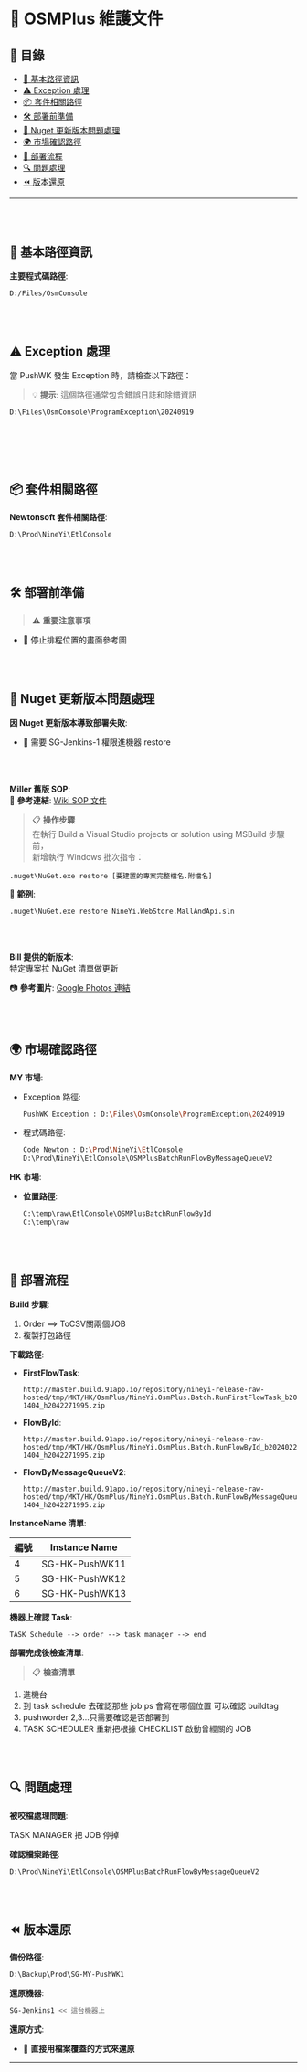 # 🚀 OSMPlus 維護文件

## 📖 目錄

  - [📁 基本路徑資訊](#-基本路徑資訊)
  - [⚠️ Exception 處理](#️-exception-處理)
  - [📦 套件相關路徑](#-套件相關路徑)
  - [🛠️ 部署前準備](#️-部署前準備)
  - [🔧 Nuget 更新版本問題處理](#-nuget-更新版本問題處理)
  - [🌍 市場確認路徑](#-市場確認路徑)
  - [🚀 部署流程](#-部署流程)
  - [🔍 問題處理](#-問題處理)
  - [⏪ 版本還原](#-版本還原)

---


<br>
<br>

## 📁 基本路徑資訊

**主要程式碼路徑**:
```bash
D:/Files/OsmConsole
```

<br>
<br>

## ⚠️ Exception 處理

當 PushWK 發生 Exception 時，請檢查以下路徑：

> 💡 **提示**: 這個路徑通常包含錯誤日誌和除錯資訊

```bash
D:\Files\OsmConsole\ProgramException\20240919
```

<br>
<br>

<br>
<br>

## 📦 套件相關路徑

**Newtonsoft 套件相關路徑**:
```bash
D:\Prod\NineYi\EtlConsole
```

<br>
<br>

## 🛠️ 部署前準備

> ⚠️ **重要注意事項**

- 📸 停止排程位置的畫面參考圖


<br>
<br>

## 🔧 Nuget 更新版本問題處理

**因 Nuget 更新版本導致部署失敗**:
- 🔑 需要 SG-Jenkins-1 權限進機器 restore

<br>
<br>

**Miller 舊版 SOP**:  
🔗 **參考連結**: [Wiki SOP 文件](https://wiki.91app.com/pages/viewpage.action?pageId=54716023)

> 📋 **操作步驟**  
> 在執行 Build a Visual Studio projects or solution using MSBuild 步驟前，  
> 新增執行 Windows 批次指令：

```batch
.nuget\NuGet.exe restore [要建置的專案完整檔名.附檔名]
```

📝 **範例**:
```batch
.nuget\NuGet.exe restore NineYi.WebStore.MallAndApi.sln
```

<br>
<br>

**Bill 提供的新版本**:  
特定專案拉 NuGet 清單做更新

📷 **參考圖片**: [Google Photos 連結](https://photos.google.com/share/AF1QipNHwUtUCJoAIgibPa4JsEcfa-0Pb8IsKJEFAmf_3eMQrwDCoQc02dOBdOtC4ASU7w/photo/AF1QipMkHJLR0D3gACG50UODzp1lLqLsfKaeF3eKbfF6?key=bjdPbkZtYncyNHByc3cwS010MmVnQ2UxMVNQTkZR)


<br>
<br>


## 🌍 市場確認路徑

**MY 市場**:
- Exception 路徑:
  ```bash
  PushWK Exception : D:\Files\OsmConsole\ProgramException\20240919
  ```
- 程式碼路徑:
  ```bash
  Code Newton : D:\Prod\NineYi\EtlConsole
  D:\Prod\NineYi\EtlConsole\OSMPlusBatchRunFlowByMessageQueueV2
  ```

**HK 市場**:
- **位置路徑**:
  ```bash
  C:\temp\raw\EtlConsole\OSMPlusBatchRunFlowById
  C:\temp\raw
  ```

<br>
<br>

## 🚀 部署流程

**Build 步驟**:
1. Order ==> ToCSV關兩個JOB
2. 複製打包路徑

**下載路徑**:

- **FirstFlowTask**:
  ```
  http://master.build.91app.io/repository/nineyi-release-raw-hosted/tmp/MKT/HK/OsmPlus/NineYi.OsmPlus.Batch.RunFirstFlowTask_b20240222-1404_h2042271995.zip
  ```

- **FlowById**:
  ```
  http://master.build.91app.io/repository/nineyi-release-raw-hosted/tmp/MKT/HK/OsmPlus/NineYi.OsmPlus.Batch.RunFlowById_b20240222-1404_h2042271995.zip
  ```

- **FlowByMessageQueueV2**:
  ```
  http://master.build.91app.io/repository/nineyi-release-raw-hosted/tmp/MKT/HK/OsmPlus/NineYi.OsmPlus.Batch.RunFlowByMessageQueueV2_b20240222-1404_h2042271995.zip
  ```

**InstanceName 清單**:

| 編號 | Instance Name |
|------|---------------|
| 4 | SG-HK-PushWK11 |
| 5 | SG-HK-PushWK12 |
| 6 | SG-HK-PushWK13 |

**機器上確認 Task**:
```
TASK Schedule --> order --> task manager --> end
```

**部署完成後檢查清單**:

> 📋 **檢查清單**

1. 進機台
2. 到 task schedule 去確認那些 job ps 會寫在哪個位置 可以確認 buildtag
3. pushworder 2,3...只需要確認是否部署到
4. TASK SCHEDULER 重新把根據 CHECKLIST 啟動曾經關的 JOB

<br>
<br>

## 🔍 問題處理

**被咬檔處理問題**:

TASK MANAGER 把 JOB 停掉

**確認檔案路徑**:
```bash
D:\Prod\NineYi\EtlConsole\OSMPlusBatchRunFlowByMessageQueueV2
```

<br>
<br>

## ⏪ 版本還原

**備份路徑**:
```bash
D:\Backup\Prod\SG-MY-PushWK1
```

**還原機器**:
```bash
SG-Jenkins1 << 這台機器上
```

**還原方式**:
- 📂 **直接用檔案覆蓋的方式來還原**

---
